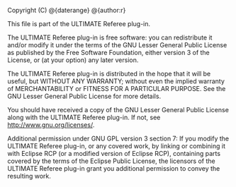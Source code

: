 Copyright (C) @{daterange} @{author:r}

This file is part of the ULTIMATE Referee plug-in.

The ULTIMATE Referee plug-in is free software: you can redistribute it and/or modify
it under the terms of the GNU Lesser General Public License as published
by the Free Software Foundation, either version 3 of the License, or
(at your option) any later version.

The ULTIMATE Referee plug-in is distributed in the hope that it will be useful,
but WITHOUT ANY WARRANTY; without even the implied warranty of
MERCHANTABILITY or FITNESS FOR A PARTICULAR PURPOSE. See the
GNU Lesser General Public License for more details.

You should have received a copy of the GNU Lesser General Public License
along with the ULTIMATE Referee plug-in. If not, see <http://www.gnu.org/licenses/>.

Additional permission under GNU GPL version 3 section 7:
If you modify the ULTIMATE Referee plug-in, or any covered work, by linking
or combining it with Eclipse RCP (or a modified version of Eclipse RCP), 
containing parts covered by the terms of the Eclipse Public License, the 
licensors of the ULTIMATE Referee plug-in grant you additional permission 
to convey the resulting work.
